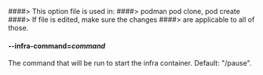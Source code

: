 ####> This option file is used in:
####> podman pod clone, pod create
####> If file is edited, make sure the changes
####> are applicable to all of those.

#### **--infra-command**=_command_

The command that will be run to start the infra container. Default: "/pause".
